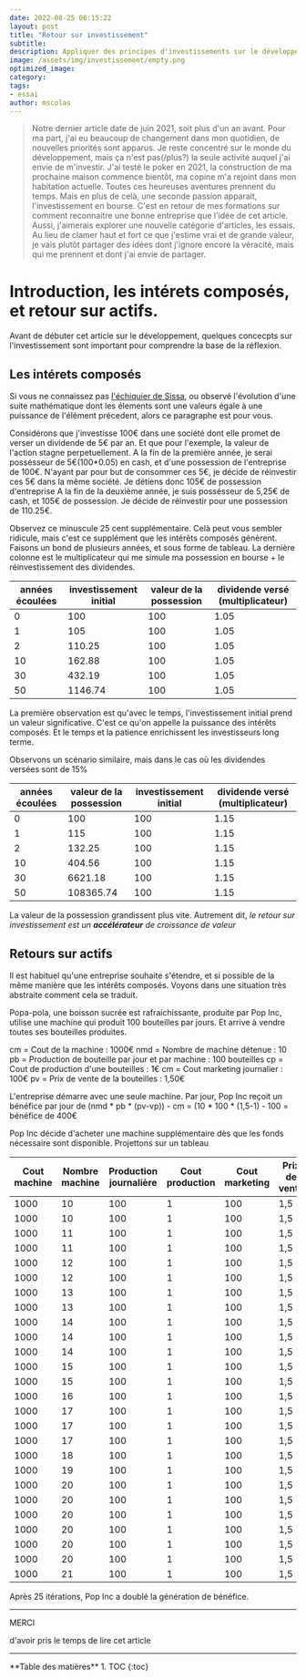 ```yaml
---
date: 2022-08-25 06:15:22
layout: post
title: "Retour sur investissement"
subtitle:
description: Appliquer des principes d'investissements sur le développement
image: /assets/img/investissement/empty.png
optimized_image:
category:
tags:
- essai
author: mscolas
---
```


> Notre dernier article date de juin 2021, soit plus d'un an avant. Pour ma part, j'ai eu beaucoup de changement dans mon quotidien, de nouvelles priorités sont apparus. Je reste concentré sur le monde du développement, mais ça n'est pas(/plus?) la seule activité auquel j'ai envie de m'investir.
> J'ai testé le poker en 2021, la construction de ma prochaine maison commence bientôt, ma copine m'a rejoint dans mon habitation actuelle. Toutes ces heureuses aventures prennent du temps. Mais en plus de celà, une seconde passion apparait, l'investissement en bourse. C'est en retour de mes formations sur comment reconnaitre une bonne entreprise que l'idée de cet article.
> Aussi, j'aimerais explorer une nouvelle catégorie d'articles, les essais. Au lieu de clamer haut et fort ce que j'estime vrai et de grande valeur, je vais plutôt partager des idées dont j'ignore encore la véracité, mais qui me prennent et dont j'ai envie de partager.

# Introduction, les intérets composés, et retour sur actifs.

Avant de débuter cet article sur le développement, quelques concecpts sur l'investissement sont important pour comprendre la base de la réflexion.

## Les intérets composés

Si vous ne connaissez pas [l'échiquier de Sissa](https://fr.wikipedia.org/wiki/Probl%C3%A8me_de_l%27%C3%A9chiquier_de_Sissa), ou observé l'évolution d'une suite mathématique dont les élements sont une valeurs égale à une puissance de l'élément précedent, alors ce paragraphe est pour vous.

Considérons que j'investisse 100€ dans une société dont elle promet de verser un dividende de 5€ par an. Et que pour l'exemple, la valeur de l'action stagne perpetuellement.
A la fin de la première année, je serai possésseur de 5€(100*0.05) en cash, et d'une possession de l'entreprise de 100€. N'ayant par pour but de consommer ces 5€, je décide de réinvestir ces 5€ dans la même société. Je détiens donc 105€ de possession d'entreprise
A la fin de la deuxième année, je suis possésseur de 5,25€ de cash, et 105€ de possession. Je décide de réinvestir pour une possession de 110.25€.

Observez ce minuscule 25 cent supplémentaire. Celà peut vous sembler ridicule, mais c'est ce supplément que les intérêts composés génèrent. Faisons un bond de plusieurs années, et sous forme de tableau. La dernière colonne est le multiplicateur qui me simule ma possession en bourse + le réinvestissement des dividendes.

| années écoulées | investissement initial | valeur de la possession | dividende versé (multiplicateur) |
|-----------------|------------------------|-------------------------|----------------------------------|
| 0               | 100                    | 100                     | 1.05                             |
| 1               | 105                    | 100                     | 1.05                             |
| 2               | 110.25                 | 100                     | 1.05                             |
| 10              | 162.88                 | 100                     | 1.05                             |
| 30              | 432.19                 | 100                     | 1.05                             |
| 50              | 1146.74                | 100                     | 1.05                             |

La première observation est qu'avec le temps, l'investissement initial prend un valeur significative. C'est ce qu'on appelle la puissance des intérêts composés. Et le temps et la patience enrichissent les investisseurs long terme.

Observons un scénario similaire, mais dans le cas où les dividendes versées sont de 15%

| années écoulées | valeur de la possession | investissement initial | dividende versé (multiplicateur) |
|-----------------|-------------------------|------------------------|----------------------------------|
| 0               | 100                     | 100                    | 1.15                             |
| 1               | 115                     | 100                    | 1.15                             |
| 2               | 132.25                  | 100                    | 1.15                             |
| 10              | 404.56                  | 100                    | 1.15                             |
| 30              | 6621.18                 | 100                    | 1.15                             |
| 50              | 108365.74               | 100                    | 1.15                             |

La valeur de la possession grandissent plus vite. Autrement dit, *le retour sur investissement est un **accélérateur** de croissance de valeur*

## Retours sur actifs

Il est habituel qu'une entreprise souhaite s'étendre, et si possible de la même manière que les intérêts composés. Voyons dans une situation très abstraite comment cela se traduit.

Popa-pola, une boisson sucrée est rafraichissante, produite par Pop Inc, utilise une machine qui produit 100 bouteilles par jours. Et arrive à vendre toutes ses bouteilles produites.

cm = Cout de la machine : 1000€
nmd = Nombre de machine détenue : 10
pb = Production de bouteille par jour et par machine : 100 bouteilles
cp = Cout de production d'une bouteilles : 1€
cm = Cout marketing journalier : 100€
pv = Prix de vente de la bouteilles : 1,50€

L'entreprise démarre avec une seule machine. Par jour, Pop Inc reçoit un bénéfice par jour de
(nmd * pb * (pv-vp)) - cm = (10 * 100 * (1,5-1) - 100 = bénéfice de 400€

Pop Inc décide d'acheter une machine supplémentaire dès que les fonds nécessaire sont disponible. Projettons sur un tableau

| Cout machine | Nombre machine | Production journalière | Cout production | Cout marketing | Prix de vente | Bénéfice | Cash | Jours |
|--------------|----------------|------------------------|-----------------|----------------|---------------|----------|------|-------|
| 1000         | 10             | 100                    | 1               | 100            | 1,5           | 400      | 400  | 0     |
| 1000         | 10             | 100                    | 1               | 100            | 1,5           | 400      | 800  | 1     |
| 1000         | 11             | 100                    | 1               | 100            | 1,5           | 450      | 250  | 2     |
| 1000         | 11             | 100                    | 1               | 100            | 1,5           | 450      | 700  | 3     |
| 1000         | 12             | 100                    | 1               | 100            | 1,5           | 500      | 200  | 4     |
| 1000         | 12             | 100                    | 1               | 100            | 1,5           | 500      | 700  | 5     |
| 1000         | 13             | 100                    | 1               | 100            | 1,5           | 550      | 250  | 6     |
| 1000         | 13             | 100                    | 1               | 100            | 1,5           | 550      | 800  | 7     |
| 1000         | 14             | 100                    | 1               | 100            | 1,5           | 600      | 400  | 8     |
| 1000         | 14             | 100                    | 1               | 100            | 1,5           | 600      | 0    | 9     |
| 1000         | 14             | 100                    | 1               | 100            | 1,5           | 600      | 600  | 10    |
| 1000         | 15             | 100                    | 1               | 100            | 1,5           | 650      | 250  | 11    |
| 1000         | 15             | 100                    | 1               | 100            | 1,5           | 650      | 900  | 12    |
| 1000         | 16             | 100                    | 1               | 100            | 1,5           | 700      | 600  | 13    |
| 1000         | 17             | 100                    | 1               | 100            | 1,5           | 750      | 350  | 14    |
| 1000         | 17             | 100                    | 1               | 100            | 1,5           | 750      | 100  | 15    |
| 1000         | 17             | 100                    | 1               | 100            | 1,5           | 750      | 850  | 16    |
| 1000         | 18             | 100                    | 1               | 100            | 1,5           | 800      | 650  | 17    |
| 1000         | 19             | 100                    | 1               | 100            | 1,5           | 850      | 500  | 18    |
| 1000         | 20             | 100                    | 1               | 100            | 1,5           | 900      | 400  | 19    |
| 1000         | 20             | 100                    | 1               | 100            | 1,5           | 900      | 300  | 20    |
| 1000         | 20             | 100                    | 1               | 100            | 1,5           | 900      | 200  | 21    |
| 1000         | 20             | 100                    | 1               | 100            | 1,5           | 900      | 100  | 22    |
| 1000         | 20             | 100                    | 1               | 100            | 1,5           | 900      | 0    | 23    |
| 1000         | 20             | 100                    | 1               | 100            | 1,5           | 900      | 900  | 24    |
| 1000         | 21             | 100                    | 1               | 100            | 1,5           | 950      | 850  | 25    |

Après 25 itérations, Pop Inc a doublé la génération de bénéfice.


---
<div class="gratitude">
    <span>MERCI</span>
    <p>d'avoir pris le temps de lire cet article</p>
</div>

---

<div id="toc"></div>
**Table des matières**
1. TOC
{:toc}

